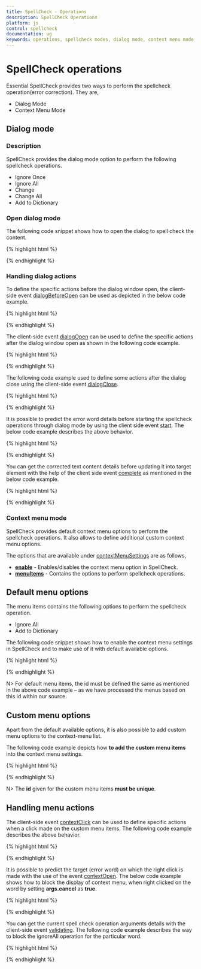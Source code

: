```yaml
---
title: SpellCheck - Operations
description: SpellCheck Operations
platform: js
control: spellcheck
documentation: ug
keywords: operations, spellcheck modes, dialog mode, context menu mode,  custom menu, handling menu actions, handling dialog actions
---
```

# SpellCheck operations

Essential SpellCheck provides two ways to perform the spellcheck operation(error correction). They are,

* Dialog Mode 
* Context Menu Mode  

## Dialog mode

### Description

SpellCheck provides the dialog mode option to perform the following spellcheck operations.

* Ignore Once
* Ignore All
* Change
* Change All
* Add to Dictionary

### Open dialog mode

The following code snippet shows how to open the dialog to spell check the content.

{% highlight html %}
 
<div id="SpellCheck"></div> 
 
<script>
$(function () {
            $("#SpellCheck").ejSpellCheck({
                dictionarySettings: {
                    dictionaryUrl: "http://js.syncfusion.com/demos/ejservices/api/SpellCheck/CheckWords",
                    customDictionaryUrl: "http://js.syncfusion.com/demos/ejservices/api/SpellCheck/AddToDictionary"
                },
            });        
            var schObj = $("#SpellCheck").data("ejSpellCheck");
            schObj.showInDialog(); // Open the dialog mode
        });

</script>

{% endhighlight %}

### Handling dialog actions

To define the specific actions before the dialog window open, the client-side event [dialogBeforeOpen](/api/js/ejspellcheck#events:dialogbeforeopen) can be used as depicted in the below code example.

{% highlight html %}

<div id="SpellCheck"></div>
    
<script type="text/javascript">
    $(function () {
            $("#SpellCheck").ejSpellCheck({
                dictionarySettings: {
                    dictionaryUrl: "http://js.syncfusion.com/demos/ejservices/api/SpellCheck/CheckWords",
                    customDictionaryUrl: "http://js.syncfusion.com/demos/ejservices/api/SpellCheck/AddToDictionary"
                },
                dialogBeforeOpen:"onDialogBeforeOpen"
            });
        });

        function onDialogBeforeOpen(args) {
            if (args.requestType == "dialogBeforeOpen") {
                alert("dialog before open event triggered");
            }
        }

</script>

{% endhighlight %}

The client-side event [dialogOpen](/api/js/ejspellcheck#events:dialogopen) can be used to define the specific actions after the dialog window open as shown in the following code example.

{% highlight html %}

<div id="SpellCheck"></div>
    
<script type="text/javascript">
    $(function () {
            $("#SpellCheck").ejSpellCheck({
                dictionarySettings: {
                    dictionaryUrl: "http://js.syncfusion.com/demos/ejservices/api/SpellCheck/CheckWords",
                    customDictionaryUrl: "http://js.syncfusion.com/demos/ejservices/api/SpellCheck/AddToDictionary"
                },
                dialogOpen:"onDialogOpen"
            });
        });

        function onDialogOpen(args) {
            if (args.requestType == "dialogOpen") {
                alert(args.targetText);
            }
        }

</script>

{% endhighlight %}

The following code example used to define some actions after the dialog close using the client-side event [dialogClose](/api/js/ejspellcheck#events:dialogclose).

{% highlight html %}

<div id="SpellCheck"></div>
    
<script type="text/javascript">
    $(function () {
            $("#SpellCheck").ejSpellCheck({
                dictionarySettings: {
                    dictionaryUrl: "http://js.syncfusion.com/demos/ejservices/api/SpellCheck/CheckWords",
                    customDictionaryUrl: "http://js.syncfusion.com/demos/ejservices/api/SpellCheck/AddToDictionary"
                },
                dialogClose:"onDialogClose"
            });
        });

        function onDialogClose(args) {
            if (args.requestType == "dialogClose") {
                alert(args.updatedText);
            }
        }

</script>

{% endhighlight %}

It is possible to predict the error word details before starting the spellcheck operations through dialog mode by using the client side event [start](/api/js/ejspellcheck#members:start). The below code example describes the above behavior.

{% highlight html %}

<div id="SpellCheck"></div>
    
<script type="text/javascript">
    $(function () {
            $("#SpellCheck").ejSpellCheck({
                dictionarySettings: {
                    dictionaryUrl: "http://js.syncfusion.com/demos/ejservices/api/SpellCheck/CheckWords",
                    customDictionaryUrl: "http://js.syncfusion.com/demos/ejservices/api/SpellCheck/AddToDictionary"
                },
                start:"onSpellCheckStart"
            });
        });

        function onSpellCheckStart(args) {
            if (args.requestType == "spellCheckDialog") {
                alert(args.errorWords);
            }
        }

</script>

{% endhighlight %}

You can get the corrected text content details before updating it into target element with the help of the client side event [complete](/api/js/ejspellcheck#members:complete) as mentioned in the below code example.

{% highlight html %}

<div id="SpellCheck"></div>
    
<script type="text/javascript">
    $(function () {
            $("#SpellCheck").ejSpellCheck({
                dictionarySettings: {
                    dictionaryUrl: "http://js.syncfusion.com/demos/ejservices/api/SpellCheck/CheckWords",
                    customDictionaryUrl: "http://js.syncfusion.com/demos/ejservices/api/SpellCheck/AddToDictionary"
                },
                complete:"onCheckComplete"
            });
        });

        function onCheckComplete(args) {
            if (args.requestType == "changeErrorWord") {
                alert(args.targetText);
            }
        }

</script>

{% endhighlight %}

### Context menu mode

SpellCheck provides default context menu options to perform the spellcheck operations. It also allows to define additional custom context menu options.

The options that are available under [contextMenuSettings](/api/js/ejspellcheck#members:contextmenusettings) are as follows,

* [**enable**](/api/js/ejspellcheck#members:contextmenusettings-enable) - Enables/disables the context menu option in SpellCheck.
* [**menuItems**](/api/js/ejspellcheck#members:contextmenusettings-menuitems) - Contains the options to perform spellcheck operations.

## Default menu options

The menu items contains the following options to perform the spellcheck operation.

* Ignore All
* Add to Dictionary 

The following code snippet shows how to enable the context menu settings in SpellCheck and to make use of it with default available options.

{% highlight html %}
 
<div id="SpellCheck"></div> 
 
<script>

           $("#SpellCheck").ejSpellCheck({
                contextMenuSettings: {
                    enable: true,
                    menuItems: [
                        { id: "IgnoreAll", text: "Ignore All" },
                        { id: "AddToDictionary", text: "Add To Dictionary" }
                    ]
                },
                dictionarySettings: {
                    dictionaryUrl: "http://js.syncfusion.com/demos/ejservices/api/SpellCheck/CheckWords",
                    customDictionaryUrl: "http://js.syncfusion.com/demos/ejservices/api/SpellCheck/AddToDictionary"
                }
            });
</script>

{% endhighlight %}

N> For default menu items, the id must be defined the same as mentioned in the above code example – as we have processed the menus based on this id within our source.

## Custom menu options

Apart from the default available options, it is also possible to add custom menu options to the context-menu list.

The following code example depicts how **to add the custom menu items** into the context menu settings.

{% highlight html %}

<div id="SpellCheck"></div>
    
<script type="text/javascript">
    $(function () {
            $("#SpellCheck").ejSpellCheck({
                contextMenuSettings: {
                    enable: true,
                    menuItems: [
                        { id: "Ignore", text: "IgnoreOnce" },
                        { id: "IgnoreAll", text: "Ignore All" },
                        { id: "AddToDictionary", text: "Add To Dictionary" }
                    ]
                },
                dictionarySettings: {
                    dictionaryUrl: "http://js.syncfusion.com/demos/ejservices/api/SpellCheck/CheckWords",
                    customDictionaryUrl: "http://js.syncfusion.com/demos/ejservices/api/SpellCheck/AddToDictionary"
                }
            });
        });
</script>

{% endhighlight %}

N> The **id** given for the custom menu items **must be unique**.

## Handling menu actions

The client-side event [contextClick](/api/js/ejspellcheck#events:contextClick) can be used to define specific actions when a click made on the custom menu items. The following code example describes the above behavior.

{% highlight html %}

<div id="SpellCheck"></div>
    
<script type="text/javascript">
    $(function () {
            $("#SpellCheck").ejSpellCheck({
                contextMenuSettings: {
                    enable: true,
                    menuItems: [
                        { id: "Ignore", text: "IgnoreOnce" },
                        { id: "IgnoreAll", text: "Ignore All" },
                        { id: "AddToDictionary", text: "Add To Dictionary" }
                    ]
                },
                dictionarySettings: {
                    dictionaryUrl: "http://js.syncfusion.com/demos/ejservices/api/SpellCheck/CheckWords",
                    customDictionaryUrl: "http://js.syncfusion.com/demos/ejservices/api/SpellCheck/AddToDictionary"
                },
                contextClick:"onCustomMenuClick"
            });
        });

        function onCustomMenuClick(args) {
            if (args.selectedOption == "Ignore") {
                alert("Custom menu clicked");
            }
        }

</script>

{% endhighlight %}


It is possible to predict the target (error word) on which the right click is made with the use of the event [contextOpen](/api/js/ejspellcheck#events:contextOpen). The below code example shows how to block the display of context menu, when right clicked on the word by setting **args.cancel** as **true**.

{% highlight html %}

<div id="SpellCheck"></div>
    
<script type="text/javascript">
    $(function () {
            $("#SpellCheck").ejSpellCheck({
                contextMenuSettings: {
                    enable: true,
                    menuItems: [
                        { id: "IgnoreAll", text: "Ignore All" },
                        { id: "AddToDictionary", text: "Add To Dictionary" }
                    ]
                },
                dictionarySettings: {
                    dictionaryUrl: "http://js.syncfusion.com/demos/ejservices/api/SpellCheck/CheckWords",
                    customDictionaryUrl: "http://js.syncfusion.com/demos/ejservices/api/SpellCheck/AddToDictionary"
                },
                contextOpen:"onBeforeOpen"
            });
        });

        function onBeforeOpen(args) {
            if (args.selectedErrorWord == "Facebook") {
                args.cancel=true;
            }
        }

</script>

{% endhighlight %}

You can get the current spell check operation arguments details with the client-side event [validating](/api/js/ejspellcheck#events:validating). The following code example describes the way to block the ignoreAll operation for the particular word.

{% highlight html %}

<div id="SpellCheck"></div>
    
<script type="text/javascript">
    $(function () {
            $("#SpellCheck").ejSpellCheck({                
                dictionarySettings: {
                    dictionaryUrl: "http://js.syncfusion.com/demos/ejservices/api/SpellCheck/CheckWords",
                    customDictionaryUrl: "http://js.syncfusion.com/demos/ejservices/api/SpellCheck/AddToDictionary"
                },
                validating:"onSpellChecking"
            });
        });

        function onSpellChecking(args) {
            if (args.requestType == "ignoreAll" && args.ignoreWord=="textarea") {
                args.cancel=true;
            }
        }

</script>

{% endhighlight %}